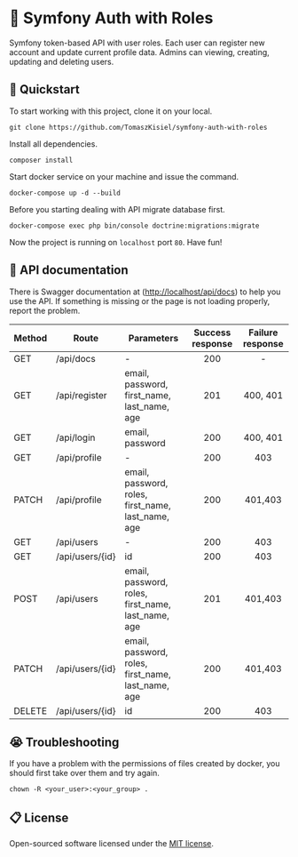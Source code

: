 # :lock_with_ink_pen: Symfony Auth with Roles

Symfony token-based API with user roles. Each user can register
new account and update current profile data. Admins can viewing, 
creating, updating and deleting users. 

## :rabbit: Quickstart

To start working with this project, clone it on your local.

```
git clone https://github.com/TomaszKisiel/symfony-auth-with-roles
```

Install all dependencies.

```
composer install
```

Start docker service on your machine and issue the command.

```
docker-compose up -d --build
```

Before you starting dealing with API migrate database first.

```
docker-compose exec php bin/console doctrine:migrations:migrate
```

Now the project is running on ```localhost``` port ```80```. Have fun!

## :memo: API documentation

There is Swagger documentation at ([http://localhost/api/docs](http://localhost/api/docs)) to help 
you use the API. If something is missing or the page is not loading properly, report the problem.

| Method | Route | Parameters | Success response | Failure response
|-------------|---|---| :---: | :---: |
| GET | /api/docs | - | 200 | - |
| GET | /api/register | email, password, first_name, last_name, age | 201 | 400, 401 |
| GET | /api/login | email, password | 200 | 400, 401 |
| GET | /api/profile | - | 200 | 403 |
| PATCH | /api/profile | email, password, roles, first_name, last_name, age | 200 | 401,403 |
| GET | /api/users | - | 200 | 403 |
| GET | /api/users/{id} | id | 200 | 403 |
| POST | /api/users | email, password, roles, first_name, last_name, age | 201 | 401,403 |
| PATCH | /api/users/{id} | email, password, roles, first_name, last_name, age | 200 | 401,403 |
| DELETE | /api/users/{id} | id | 200 | 403 |

## :sob: Troubleshooting

If you have a problem with the permissions of files created by
docker, you should first take over them and try again.

```
chown -R <your_user>:<your_group> .
```

## :clipboard: License

Open-sourced software licensed under the [MIT license](https://opensource.org/licenses/MIT).
